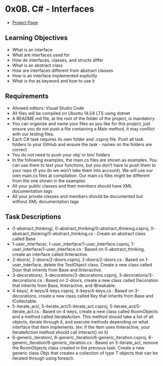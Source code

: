 # 0x0B. C# - Interfaces
- [Project Page](https://intranet.hbtn.io/projects/477)

## Learning Objectives
- What is an interface
- What are interfaces used for
- How do interfaces, classes, and structs differ
- What is an abstract class
- How are interfaces different from abstract classes
- How is an interface implemented explicitly
- What is the as keyword and how to use it

## Requirements
- Allowed editors: Visual Studio Code
- All files will be compiled on Ubuntu 14.04 LTS using dotnet
- A README.md file, at the root of the folder of the project, is mandatory
- You can organize and name your files as you like for this project, just ensure you do not push a file containing a Main method, it may conflict with our testing files.
- Each C# task requires its own folder and .csproj file. Push all task folders to your GitHub and ensure the task - names on the folders are correct
- You do not need to push your obj/ or bin/ folders
- In the following examples, the main.cs files are shown as examples. You can use them to test your functions, but you don’t have to push them to your repo (if you do we won’t take them into account). We will use our own main.cs files at compilation. Our main.cs files might be different from the one shown in the examples
- All your public classes and their members should have XML documentation tags
- All your private classes and members should be documented but without XML documentation tags

## Task Descriptions
- 0-abstract_thinking/, 0-abstract_thinking/0-abstract_thinking.csproj, 0-abstract_thinking/0-abstract_thinking.cs : Create an abstract class called Base
- 1-user_interface/, 1-user_interface/1-user_interface.csproj, 1-user_interface/1-user_interface.cs : Based on 0-abstract_thinking, create an interface called IInteractive.
- 2-doors/, 2-doors/2-doors.csproj, 2-doors/2-doors.cs : Based on 1-user_interface, delete the TestObject class. Create a new class called Door that inherits from Base and IInteractive.
- 3-decorations/, 3-decorations/3-decorations.csproj, 3-decorations/3-decorations.cs : Based on 2-doors, create a new class called Decoration that inherits from Base, IInteractive, and IBreakable.
- 4-keys/, 4-keys/4-keys.csproj, 4-keys/4-keys.cs : Based on 3-decorations, create a new class called Key that inherits from Base and ICollectable.
- 5-iterate_act/, 5-iterate_act/5-iterate_act.csproj, 5-iterate_act/5-iterate_act.cs : Based on 4-keys, create a new class called RoomObjects and a method called IterateAction. This method should take a list of all objects, iterate through it, and execute methods depending on what interface that item implements. (ex: if the item uses IInteractive, your IterateAction method should call Interact() on it)
- 6-generic_iteration/, 6-generic_iteration/6-generic_iteration.csproj, 6-generic_iteration/6-generic_iteration.cs : Based on 5-iterate_act, remove the RoomObjects class created in the previous task. Create a new generic class Objs<T> that creates a collection of type T objects that can be iterated through using foreach.
